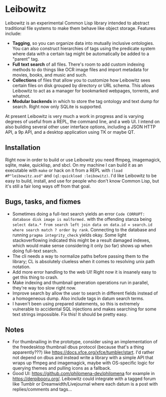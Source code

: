 Leibowitz
=========

Leibowitz is an experimental Common Lisp library intended to abstract
traditional file systems to make them behave like object storage.
Features include:

* **Tagging**, so you can organize data into mutually inclusive
  ontologies.  You can also construct hierarchies of tags using the
  predicate system where data with a certain tag might be
  automatically be added to a "parent" tag.
* **Full text search** of all files.  There's room to add custom
  indexing methods to do things like OCR image files and import
  metadata for movies, books, and music and such.
* **Collections** of files that allow you to customize how Leibowitz
  sees certain files on disk grouped by directory or URL schema.  This
  allows Leibowitz to act as a manager for bookmarked webpages,
  torrents, and whatnot.
* **Modular backends** in which to store the tag ontology and text
  dump for search.  Right now only SQLite is supported.

At present Leibowitz is very much a work in progress and is varying
degrees of useful from a REPL, the command line, and a web UI. I
intend on also building several other user interface options,
including a JSON HTTP API, a 9p API, and a desktop application using
TK or maybe QT.

Installation
------------

Right now in order to build or use Leibowitz you need ffmpeg,
imagemagick, sqlite, make, quicklisp, and sbcl.  On my machine I can
build it as an executable with `make` or hack on it from a REPL with
`(load #P"leibowitz.asd"` and `(ql:quickload :leibowitz)`.  I'd like
Leibowitz to be easy to build, install, and use for people who don't
know Common Lisp, but it's still a fair long ways off from that goal.

Bugs, tasks, and fixmes
-----------------------
* Sometimes doing a full-text search yields an error `Code CORRUPT:
  database disk image is malformed.` with the offending stanza being
  `select data.* from search left join data on data.id = search.id
  where search match ? order by rank`.  Connecting to the database and
  running `pragma integrity_check` yields okay.  Some light
  stackoverflowing indicated this might be a result damaged indexes,
  which would make sense considering it only (so far) shows up when
  doing full-text search.
* The cli needs a way to normalize paths before passing them to the
  library; CL is absolutely clueless when it comes to resolving unix
  path notation.
* Add more error handling to the web UI!  Right now it is insanely
  easy to get this thing to crash.
* Make indexing and thumbnail generation operations run in parallel,
  they're way too slow right now.
* Improve search by allow the user to search in different fields
  instead of a homogeneous dump.  Also include tags in datum search
  terms.
* I haven't been using prepared statements, so this is extremely
  vulnerable to accidental SQL injections and makes searching for some
  text strings impossible.  Fix this!  It should be pretty easy.

Notes
-----
* For thumbnailing in the prototype, consider using an implementation
  of the freedesktop thumbnail dbus protocol (because that's a thing
  apparently???) like <https://docs.xfce.org/xfce/tumbler/start>.  I'd
  rather not depend on dbus and instead write a library with a simple
  API that wraps up ffmpeg and imagemagick, maybe with OS-specific
  logic for querying themes and pulling icons as a fallback.
* Good UI: <https://github.com/philomena-dev/philomena> for example in
  <https://derpibooru.org/>.  Leibowitz could integrate with a tagged
  forum like Tumblr or Dreamwidth/Livejournal where each datum is a
  post with replies/comments and tags...
